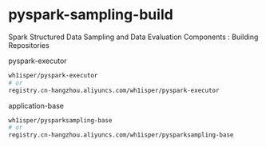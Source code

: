 # pyspark-sampling-build

Spark Structured Data Sampling and Data Evaluation Components : Building Repositories

pyspark-executor

```bash
wh1isper/pyspark-executor
# or 
registry.cn-hangzhou.aliyuncs.com/wh1isper/pyspark-executor
```

application-base

```bash
wh1isper/pysparksampling-base
# or
registry.cn-hangzhou.aliyuncs.com/wh1isper/pysparksampling-base
```
